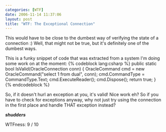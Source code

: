 ```yaml
---
categories: [WTF]
date: 2006-11-14 11:37:06
layout: post
title: "WTF: The Exceptional Connection"
---
```

This would have to be close to the dumbest way of verifying the state of a connection :) Well, that might not be true, but it's definitely one of the dumbest ways.

This is a funky snippet of code that was extracted from a system I'm doing some work on at the moment:
{% codeblock lang:csharp %}
public static bool IsValid(OracleConnection conn)
{
	OracleCommand cmd = new OracleCommand("select 1 from dual", conn);
	cmd.CommandType = CommandType.Text;
	cmd.ExecuteReader();
	cmd.Dispose();
	return true;
}
{% endcodeblock %}

So, if it doesn't hurl an exception at you, it's valid! Nice work eh? So if you have to check for exceptions anyway, why not just try using the connection in the first place and handle THAT exception instead?

<strong>*shudders*</strong>

WTFness: 9 / 10
